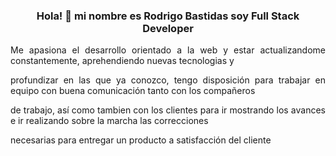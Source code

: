 <div id="header" align="center">
    <H3> Hola! 👋 mi nombre es Rodrigo Bastidas soy Full Stack Developer</H3>
    <p align="justify">Me apasiona el desarrollo orientado a la web y estar actualizandome constantemente, aprehendiendo nuevas tecnologias y<p>
    <p align="justify">profundizar en las que ya conozco, tengo disposición para trabajar en equipo con  buena comunicación tanto con los compañeros<p>
    <p align="justify">de trabajo, así como tambien con los clientes para ir mostrando los avances e ir realizando sobre la marcha las correcciones<p>
    <p align="justify">necesarias para entregar un producto a satisfacción del cliente<p>
   
        
    
</div>
